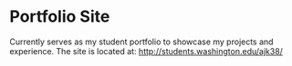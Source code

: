 # Portfolio Site
Currently serves as my student portfolio to showcase my projects and experience.
The site is located at: http://students.washington.edu/ajk38/
